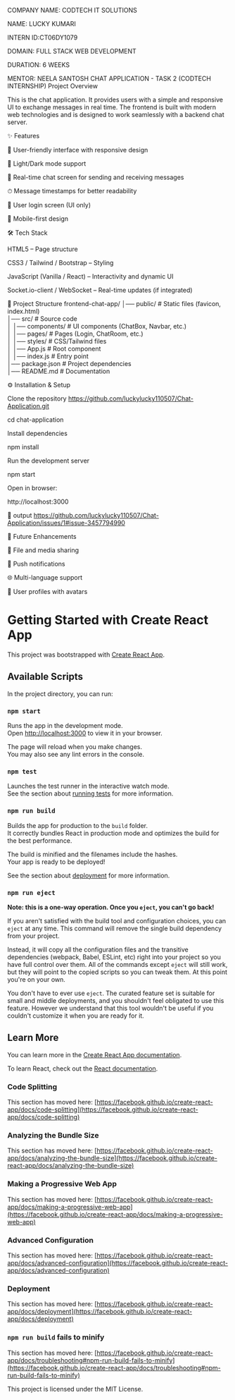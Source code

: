 COMPANY NAME: CODTECH IT SOLUTIONS

NAME: LUCKY KUMARI

INTERN ID:CT06DY1079

DOMAIN: FULL STACK WEB DEVELOPMENT

DURATION: 6 WEEKS

MENTOR: NEELA SANTOSH
CHAT APPLICATION - TASK 2 (CODTECH INTERNSHIP)
Project Overview

This is the chat application. It provides users with a simple and responsive UI to exchange messages in real time. The frontend is built with modern web technologies and is designed to work seamlessly with a backend chat server.

✨ Features

🎨 User-friendly interface with responsive design

🌙 Light/Dark mode support

💬 Real-time chat screen for sending and receiving messages

⏱ Message timestamps for better readability

👤 User login screen (UI only)

📱 Mobile-first design

🛠️ Tech Stack

HTML5 – Page structure

CSS3 / Tailwind / Bootstrap – Styling

JavaScript (Vanilla / React) – Interactivity and dynamic UI

Socket.io-client / WebSocket – Real-time updates (if integrated)

📂 Project Structure
frontend-chat-app/
│── public/            # Static files (favicon, index.html)  
│── src/               # Source code  
│   │── components/    # UI components (ChatBox, Navbar, etc.)  
│   │── pages/         # Pages (Login, ChatRoom, etc.)  
│   │── styles/        # CSS/Tailwind files  
│   │── App.js         # Root component  
│   │── index.js       # Entry point  
│── package.json       # Project dependencies  
│── README.md          # Documentation  

⚙️ Installation & Setup

Clone the repository
https://github.com/luckylucky110507/Chat-Application.git

cd chat-application


Install dependencies

npm install


Run the development server

npm start


Open in browser:

http://localhost:3000

📸 output 
https://github.com/luckylucky110507/Chat-Application/issues/1#issue-3457794990


🎯 Future Enhancements

📎 File and media sharing

🔔 Push notifications

🌐 Multi-language support

👤 User profiles with avatars
# Getting Started with Create React App

This project was bootstrapped with [Create React App](https://github.com/facebook/create-react-app).

## Available Scripts

In the project directory, you can run:

### `npm start`

Runs the app in the development mode.\
Open [http://localhost:3000](http://localhost:3000) to view it in your browser.

The page will reload when you make changes.\
You may also see any lint errors in the console.

### `npm test`

Launches the test runner in the interactive watch mode.\
See the section about [running tests](https://facebook.github.io/create-react-app/docs/running-tests) for more information.

### `npm run build`

Builds the app for production to the `build` folder.\
It correctly bundles React in production mode and optimizes the build for the best performance.

The build is minified and the filenames include the hashes.\
Your app is ready to be deployed!

See the section about [deployment](https://facebook.github.io/create-react-app/docs/deployment) for more information.

### `npm run eject`

**Note: this is a one-way operation. Once you `eject`, you can't go back!**

If you aren't satisfied with the build tool and configuration choices, you can `eject` at any time. This command will remove the single build dependency from your project.

Instead, it will copy all the configuration files and the transitive dependencies (webpack, Babel, ESLint, etc) right into your project so you have full control over them. All of the commands except `eject` will still work, but they will point to the copied scripts so you can tweak them. At this point you're on your own.

You don't have to ever use `eject`. The curated feature set is suitable for small and middle deployments, and you shouldn't feel obligated to use this feature. However we understand that this tool wouldn't be useful if you couldn't customize it when you are ready for it.

## Learn More

You can learn more in the [Create React App documentation](https://facebook.github.io/create-react-app/docs/getting-started).

To learn React, check out the [React documentation](https://reactjs.org/).

### Code Splitting

This section has moved here: [https://facebook.github.io/create-react-app/docs/code-splitting](https://facebook.github.io/create-react-app/docs/code-splitting)

### Analyzing the Bundle Size

This section has moved here: [https://facebook.github.io/create-react-app/docs/analyzing-the-bundle-size](https://facebook.github.io/create-react-app/docs/analyzing-the-bundle-size)

### Making a Progressive Web App

This section has moved here: [https://facebook.github.io/create-react-app/docs/making-a-progressive-web-app](https://facebook.github.io/create-react-app/docs/making-a-progressive-web-app)

### Advanced Configuration

This section has moved here: [https://facebook.github.io/create-react-app/docs/advanced-configuration](https://facebook.github.io/create-react-app/docs/advanced-configuration)

### Deployment

This section has moved here: [https://facebook.github.io/create-react-app/docs/deployment](https://facebook.github.io/create-react-app/docs/deployment)

### `npm run build` fails to minify

This section has moved here: [https://facebook.github.io/create-react-app/docs/troubleshooting#npm-run-build-fails-to-minify](https://facebook.github.io/create-react-app/docs/troubleshooting#npm-run-build-fails-to-minify)





This project is licensed under the MIT License.
